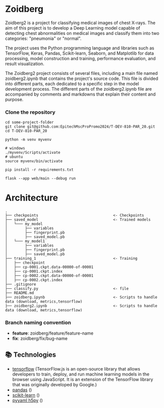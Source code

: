 # Zoidberg

Zoidberg2 is a project for classifying medical images of chest X-rays. The aim of this project is to develop a Deep Learning model capable of detecting chest abnormalities on medical images and classify them into two categories: "pneumonia" or "normal".

The project uses the Python programming language and libraries such as TensorFlow, Keras, Pandas, Scikit-learn, Seaborn, and Matplotlib for data processing, model construction and training, performance evaluation, and result visualization.

The Zoidberg2 project consists of several files, including a main file named zoidberg2.ipynb that contains the project's source code. This file is divided into different parts, each dedicated to a specific step in the model development process. The different parts of the zoidberg2.ipynb file are accompanied by comments and markdowns that explain their content and purpose.

### Clone the repository

```shell
cd some-project-folder
git clone git@github.com:EpitechMscProPromo2024/T-DEV-810-PAR_20.git
cd T-DEV-810-PAR_20
```

```
python -m venv myvenv

# windows
./myvenv/Scripts/activate
# ubuntu
source myvenv/bin/activate

pip install -r requirements.txt

flask --app web/main --debug run
```

# Architecture

```
.
├── checkpoints                                  <- Checkpoints
├── saved_model                                  <- Trained models
│   └─── my_model
│        ├── variables
│        ├── fingerprint.pb
│        ├── saved_model.pb
│   └─── my_model1
│        ├── variables
│        ├── fingerprint.pb
│        ├── saved_model.pb
├── training_1                                   <- Training
│   ├── checkpoint
│   ├── cp-0001.ckpt.data-00000-of-00001
│   ├── cp-0001.ckpt.index
│   ├── cp-0002.ckpt.data-00000-of-00001
│   ├── cp-0002.ckpt.index
├── .gitignore
├── classify.py                                  <- file
├── README.md
├── zoidberg.ipynb                               <- Scripts to handle data (download, metrics,tensorflow)
├── zoidberg2.ipynb                              <- Scripts to handle data (download, metrics,tensorflow)
```

### Branch naming convention

- **feature**: zoidberg/feature/feature-name
- **fix**: zoidberg/fix/bug-name

## :books: Technologies

- [tensorflow](https://www.tensorflow.org/?hl=fr) (TensorFlow.js is an open-source library that allows developers to train, deploy, and run machine learning models in the browser using JavaScript. It is an extension of the TensorFlow library that was originally developed by Google.)
- [pandas](https://pandas.pydata.org/) ()
- [scikit-learn](https://scikit-learn.org/stable/) ()
- [pyyaml h5py](https://docs.h5py.org/en/stable/build.html) ()

